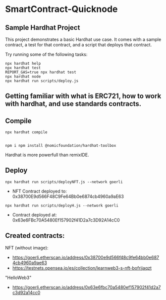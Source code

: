 # SmartContract-Quicknode

## Sample Hardhat Project

This project demonstrates a basic Hardhat use case. It comes with a sample contract, a test for that contract, and a script that deploys that contract.

Try running some of the following tasks:

```shell
npx hardhat help
npx hardhat test
REPORT_GAS=true npx hardhat test
npx hardhat node
npx hardhat run scripts/deploy.js
```

## Getting familiar with what is ERC721, how to work with hardhat, and use standards contracts.

## Compile

```cmd
npx hardhat compile
```

```if Cannot find module '@nomicfoundation/hardhat-toolbox'

npm i npm install @nomicfoundation/hardhat-toolbox
```

Hardhat is more powerfull than remixIDE.

## Deploy

```npx hardhat run scripts/deployNFT.js --network goerli```

- NFT Contract deployed to:  0x38700E9d566F48C9Fe64Bb0e6874cb4960a9aE63

```npx hardhat run scripts/deployH.js --network goerli```

- Contract deployed at: 0x63e6FBc70A5480Ef157902f41D2a7c3D92A14cC0

## Created contracts:

NFT (without image):
- https://goerli.etherscan.io/address/0x38700e9d566f48c9fe64bb0e6874cb4960a9ae63
- https://testnets.opensea.io/es/collection/learnweb3-s-nft-bofrijaqzt

"HelloWeb3"
- https://goerli.etherscan.io/address/0x63e6fbc70a5480ef157902f41d2a7c3d92a14cc0
